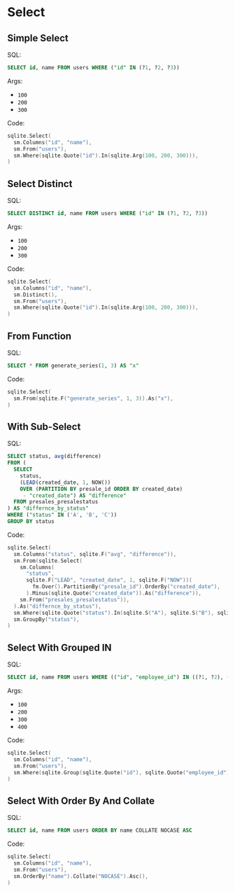 # Select

## Simple Select

SQL:

```sql
SELECT id, name FROM users WHERE ("id" IN (?1, ?2, ?3))
```

Args:

* `100`
* `200`
* `300`

Code:

```go
sqlite.Select(
  sm.Columns("id", "name"),
  sm.From("users"),
  sm.Where(sqlite.Quote("id").In(sqlite.Arg(100, 200, 300))),
)
```

## Select Distinct

SQL:

```sql
SELECT DISTINCT id, name FROM users WHERE ("id" IN (?1, ?2, ?3))
```

Args:

* `100`
* `200`
* `300`

Code:

```go
sqlite.Select(
  sm.Columns("id", "name"),
  sm.Distinct(),
  sm.From("users"),
  sm.Where(sqlite.Quote("id").In(sqlite.Arg(100, 200, 300))),
)
```

## From Function

SQL:

```sql
SELECT * FROM generate_series(1, 3) AS "x"
```

Code:

```go
sqlite.Select(
  sm.From(sqlite.F("generate_series", 1, 3)).As("x"),
)
```

## With Sub-Select

SQL:

```sql
SELECT status, avg(difference)
FROM (
  SELECT
    status,
    (LEAD(created_date, 1, NOW())
    OVER (PARTITION BY presale_id ORDER BY created_date)
     - "created_date") AS "difference"
  FROM presales_presalestatus
) AS "differnce_by_status"
WHERE ("status" IN ('A', 'B', 'C'))
GROUP BY status
```

Code:

```go
sqlite.Select(
  sm.Columns("status", sqlite.F("avg", "difference")),
  sm.From(sqlite.Select(
    sm.Columns(
      "status",
      sqlite.F("LEAD", "created_date", 1, sqlite.F("NOW"))(
        fm.Over().PartitionBy("presale_id").OrderBy("created_date"),
      ).Minus(sqlite.Quote("created_date")).As("difference")),
    sm.From("presales_presalestatus")),
  ).As("differnce_by_status"),
  sm.Where(sqlite.Quote("status").In(sqlite.S("A"), sqlite.S("B"), sqlite.S("C"))),
  sm.GroupBy("status"),
)
```

## Select With Grouped IN

SQL:

```sql
SELECT id, name FROM users WHERE (("id", "employee_id") IN ((?1, ?2), (?3, ?4)))
```

Args:

* `100`
* `200`
* `300`
* `400`

Code:

```go
sqlite.Select(
  sm.Columns("id", "name"),
  sm.From("users"),
  sm.Where(sqlite.Group(sqlite.Quote("id"), sqlite.Quote("employee_id")).In(sqlite.ArgGroup(100, 200), sqlite.ArgGroup(300, 400))),
)
```

## Select With Order By And Collate

SQL:

```sql
SELECT id, name FROM users ORDER BY name COLLATE NOCASE ASC
```

Code:

```go
sqlite.Select(
  sm.Columns("id", "name"),
  sm.From("users"),
  sm.OrderBy("name").Collate("NOCASE").Asc(),
)
```
